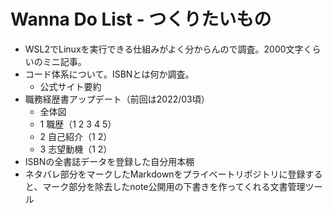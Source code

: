 # Wanna Do List - つくりたいもの
- WSL2でLinuxを実行できる仕組みがよく分からんので調査。2000文字くらいのミニ記事。
- コード体系について。ISBNとは何か調査。
  - 公式サイト要約
- 職務経歴書アップデート（前回は2022/03頃）
  - 全体図
  - 1 職歴（1 2 3 4 5）
  - 2 自己紹介（1 2）
  - 3 志望動機（1 2）
- ISBNの全書誌データを登録した自分用本棚
- ネタバレ部分をマークしたMarkdownをプライベートリポジトリに登録すると、マーク部分を除去したnote公開用の下書きを作ってくれる文書管理ツール
